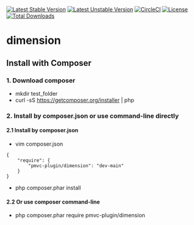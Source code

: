 [![Latest Stable Version](https://poser.pugx.org/pmvc-plugin/dimension/v/stable)](https://packagist.org/packages/pmvc-plugin/dimension) 
[![Latest Unstable Version](https://poser.pugx.org/pmvc-plugin/dimension/v/unstable)](https://packagist.org/packages/pmvc-plugin/dimension) 
[![CircleCI](https://circleci.com/gh/pmvc-plugin/dimension/tree/main.svg?style=svg)](https://circleci.com/gh/pmvc-plugin/dimension/tree/main)
[![License](https://poser.pugx.org/pmvc-plugin/dimension/license)](https://packagist.org/packages/pmvc-plugin/dimension)
[![Total Downloads](https://poser.pugx.org/pmvc-plugin/dimension/downloads)](https://packagist.org/packages/pmvc-plugin/dimension) 

dimension
===============

## Install with Composer
### 1. Download composer
   * mkdir test_folder
   * curl -sS https://getcomposer.org/installer | php

### 2. Install by composer.json or use command-line directly
#### 2.1 Install by composer.json
   * vim composer.json
```
{
    "require": {
        "pmvc-plugin/dimension": "dev-main"
    }
}
```
   * php composer.phar install

#### 2.2 Or use composer command-line
   * php composer.phar require pmvc-plugin/dimension

